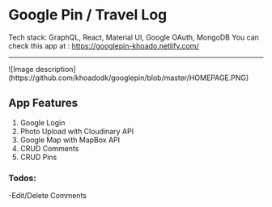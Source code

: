 # Google Pin / Travel Log

Tech stack: GraphQL, React, Material UI, Google OAuth, MongoDB
You can check this app at : https://googlepin-khoado.netlify.com/

<hr>
![Image description](https://github.com/khoadodk/googlepin/blob/master/HOMEPAGE.PNG)

## App Features

1. Google Login
2. Photo Upload with Cloudinary API
3. Google Map with MapBox API
4. CRUD Comments
5. CRUD Pins

### Todos:

-Edit/Delete Comments
